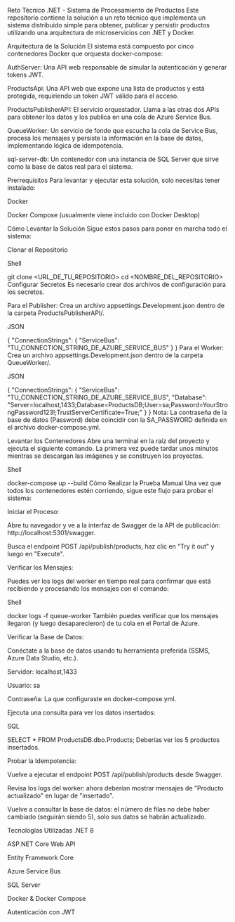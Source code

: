 Reto Técnico .NET - Sistema de Procesamiento de Productos
Este repositorio contiene la solución a un reto técnico que implementa un sistema distribuido simple para obtener, publicar y persistir productos utilizando una arquitectura de microservicios con .NET y Docker.

Arquitectura de la Solución
El sistema está compuesto por cinco contenedores Docker que orquesta docker-compose:

AuthServer: Una API web responsable de simular la autenticación y generar tokens JWT.

ProductsApi: Una API web que expone una lista de productos y está protegida, requiriendo un token JWT válido para el acceso.

ProductsPublisherAPI: El servicio orquestador. Llama a las otras dos APIs para obtener los datos y los publica en una cola de Azure Service Bus.

QueueWorker: Un servicio de fondo que escucha la cola de Service Bus, procesa los mensajes y persiste la información en la base de datos, implementando lógica de idempotencia.

sql-server-db: Un contenedor con una instancia de SQL Server que sirve como la base de datos real para el sistema.

Prerrequisitos
Para levantar y ejecutar esta solución, solo necesitas tener instalado:

Docker

Docker Compose (usualmente viene incluido con Docker Desktop)

Cómo Levantar la Solución
Sigue estos pasos para poner en marcha todo el sistema:

Clonar el Repositorio

Shell

git clone <URL_DE_TU_REPOSITORIO>
cd <NOMBRE_DEL_REPOSITORIO>
Configurar Secretos
Es necesario crear dos archivos de configuración para los secretos.

Para el Publisher: Crea un archivo appsettings.Development.json dentro de la carpeta ProductsPublisherAPI/.

JSON

{
  "ConnectionStrings": {
    "ServiceBus": "TU_CONNECTION_STRING_DE_AZURE_SERVICE_BUS"
  }
}
Para el Worker: Crea un archivo appsettings.Development.json dentro de la carpeta QueueWorker/.

JSON

{
  "ConnectionStrings": {
    "ServiceBus": "TU_CONNECTION_STRING_DE_AZURE_SERVICE_BUS",
    "Database": "Server=localhost,1433;Database=ProductsDB;User=sa;Password=YourStrongPassword123!;TrustServerCertificate=True;"
  }
}
Nota: La contraseña de la base de datos (Password) debe coincidir con la SA_PASSWORD definida en el archivo docker-compose.yml.

Levantar los Contenedores
Abre una terminal en la raíz del proyecto y ejecuta el siguiente comando. La primera vez puede tardar unos minutos mientras se descargan las imágenes y se construyen los proyectos.

Shell

docker-compose up --build
Cómo Realizar la Prueba Manual
Una vez que todos los contenedores estén corriendo, sigue este flujo para probar el sistema:

Iniciar el Proceso:

Abre tu navegador y ve a la interfaz de Swagger de la API de publicación: http://localhost:5301/swagger.

Busca el endpoint POST /api/publish/products, haz clic en "Try it out" y luego en "Execute".

Verificar los Mensajes:

Puedes ver los logs del worker en tiempo real para confirmar que está recibiendo y procesando los mensajes con el comando:

Shell

docker logs -f queue-worker
También puedes verificar que los mensajes llegaron (y luego desaparecieron) de tu cola en el Portal de Azure.

Verificar la Base de Datos:

Conéctate a la base de datos usando tu herramienta preferida (SSMS, Azure Data Studio, etc.).

Servidor: localhost,1433

Usuario: sa

Contraseña: La que configuraste en docker-compose.yml.

Ejecuta una consulta para ver los datos insertados:

SQL

SELECT * FROM ProductsDB.dbo.Products;
Deberías ver los 5 productos insertados.

Probar la Idempotencia:

Vuelve a ejecutar el endpoint POST /api/publish/products desde Swagger.

Revisa los logs del worker: ahora deberían mostrar mensajes de "Producto actualizado" en lugar de "insertado".

Vuelve a consultar la base de datos: el número de filas no debe haber cambiado (seguirán siendo 5), solo sus datos se habrán actualizado.

Tecnologías Utilizadas
.NET 8

ASP.NET Core Web API

Entity Framework Core

Azure Service Bus

SQL Server

Docker & Docker Compose

Autenticación con JWT